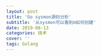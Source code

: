 ```yaml
---
layout: post
title: 'Go sysmon源码分析'
subtitle: '从sysmon可以看到m如何创建'
date: 2019-08-13
categories: 技术
cover: ''
tags: Golang
---
```


